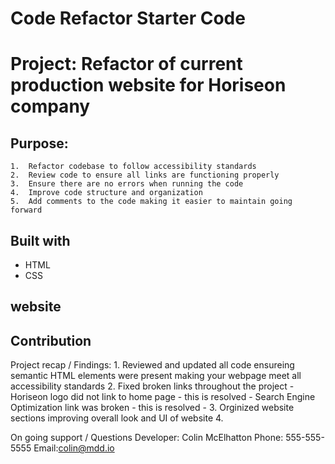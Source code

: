 # Code Refactor Starter Code

# Project: Refactor of current production website for Horiseon company

## Purpose:
    1.  Refactor codebase to follow accessibility standards
    2.  Review code to ensure all links are functioning properly
    3.  Ensure there are no errors when running the code
    4.  Improve code structure and organization
    5.  Add comments to the code making it easier to maintain going forward

## Built with
* HTML
* CSS

## website

## Contribution

Project recap / Findings:
    1.  Reviewed and updated all code ensureing semantic HTML elements were 
    present making your webpage meet all accessibility standards
    2.  Fixed broken links throughout the project
        -  Horiseon logo did not link to home page - this is resolved
        -  Search Engine Optimization link was broken - this is resolved
        -
    3.  Orginized website sections improving overall look and UI of website
    4.  


On going support / Questions
    Developer: Colin McElhatton
    Phone: 555-555-5555
    Email:colin@mdd.io


